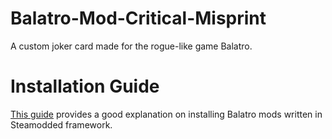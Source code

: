 # Balatro-Mod-Critical-Misprint
A custom joker card made for the rogue-like game Balatro.

# Installation Guide
[This guide](https://steamcommunity.com/sharedfiles/filedetails/?id=3400691352) provides a good explanation on installing Balatro mods written in Steamodded framework.
